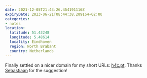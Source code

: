```yaml
---
date: 2021-12-05T21:43:26.454191116Z
expiryDate: 2023-06-21T08:44:38.209164+02:00
categories:
- notes
location:
  latitude: 51.43248
  longitude: 5.48614
  locality: Eindhoven
  region: North Brabant
  country: Netherlands
---
```


Finally settled on a nicer domain for my short URLs: [h4c.pt](https://h4c.pt). Thanks [Sebastiaan](https://seblog.nl/) for the suggestion!
